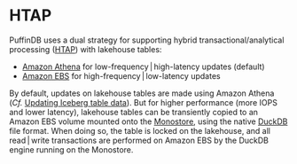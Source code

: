 # HTAP

PuffinDB uses a dual strategy for supporting hybrid transactional/analytical processing ([HTAP](https://en.wikipedia.org/wiki/Hybrid_transactional/analytical_processing)) with lakehouse tables:

- [Amazon Athena](https://aws.amazon.com/athena/) for low-frequency | high-latency updates (default)
- [Amazon EBS](https://aws.amazon.com/ebs/) for high-frequency | low-latency updates

By default, updates on lakehouse tables are made using Amazon Athena (*Cf.* [Updating Iceberg table data](https://docs.aws.amazon.com/athena/latest/ug/querying-iceberg-updating-iceberg-table-data.html)). But for higher performance (more IOPS and lower latency), lakehouse tables can be transiently copied to an Amazon EBS volume mounted onto the [Monostore](Monostore.md), using the native [DuckDB](https://duckdb.org/) file format. When doing so, the table is locked on the lakehouse, and all read | write transactions are performed on Amazon EBS by the DuckDB engine running on the Monostore.
